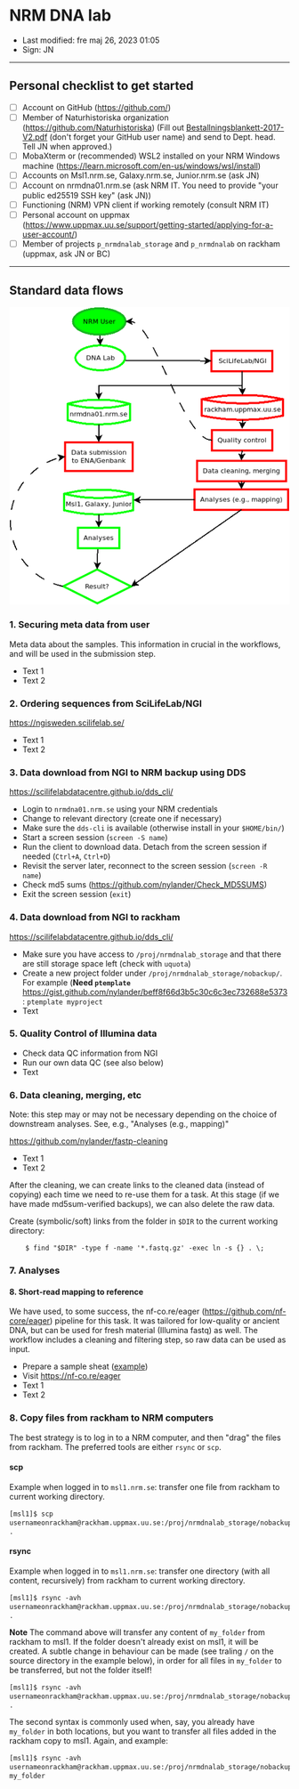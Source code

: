 # NRM DNA lab

- Last modified: fre maj 26, 2023  01:05
- Sign: JN

---

## Personal checklist to get started

- [ ] Account on GitHub (<https://github.com/>)
- [ ] Member of Naturhistoriska organization (<https://github.com/Naturhistoriska>) (Fill out [Bestallningsblankett-2017-V2.pdf](doc/Bestallningsblankett-2017-V2.pdf) (don't forget your GitHub user name) and send to Dept. head. Tell JN when approved.)
- [ ] MobaXterm or (recommended) WSL2 installed on your NRM Windows machine (<https://learn.microsoft.com/en-us/windows/wsl/install>)
- [ ] Accounts on Msl1.nrm.se, Galaxy.nrm.se, Junior.nrm.se (ask JN)
- [ ] Account on nrmdna01.nrm.se (ask NRM IT. You need to provide "your public ed25519 SSH key" (ask JN))
- [ ] Functioning (NRM) VPN client if working remotely (consult NRM IT)
- [ ] Personal account on uppmax (<https://www.uppmax.uu.se/support/getting-started/applying-for-a-user-account/>)
- [ ] Member of projects `p_nrmdnalab_storage` and `p_nrmdnalab` on rackham (uppmax, ask JN or BC)

---

## Standard data flows

![](img/Diagram1.png)

### 1. Securing meta data from user

Meta data about the samples. This information in crucial in the workflows, and will be used in the submission step.

- Text 1
- Text 2

### 2. Ordering sequences from SciLifeLab/NGI

<https://ngisweden.scilifelab.se/>

- Text 1
- Text 2

### 3. Data download from NGI to NRM backup using DDS

<https://scilifelabdatacentre.github.io/dds_cli/>

- Login to `nrmdna01.nrm.se` using your NRM credentials
- Change to relevant directory (create one if necessary)
- Make sure the `dds-cli` is available (otherwise install in your `$HOME/bin/`)
- Start a screen session (`screen -S name`)
- Run the client to download data. Detach from the screen session if needed
  (`Ctrl+A`, `Ctrl+D`)
- Revisit the server later, reconnect to the screen session (`screen -R name`)
- Check md5 sums (<https://github.com/nylander/Check_MD5SUMS>)
- Exit the screen session  (`exit`)

### 4. Data download from NGI to rackham

<https://scilifelabdatacentre.github.io/dds_cli/>

- Make sure you have access to `/proj/nrmdnalab_storage` and that there are
  still storage space left (check with `uquota`)
- Create a new project folder under `/proj/nrmdnalab_storage/nobackup/`. For
  example (**Need `ptemplate`**
  <https://gist.github.com/nylander/beff8f66d3b5c30c6c3ec732688e5373>:
  `ptemplate myproject`
- Text

### 5. Quality Control of Illumina data

- Check data QC information from NGI
- Run our own data QC (see also below)
- Text

### 6. Data cleaning, merging, etc

Note: this step may or may not be necessary depending on the choice of
downstream analyses. See, e.g., "Analyses (e.g., mapping)"

<https://github.com/nylander/fastp-cleaning>

- Text 1
- Text 2

After the cleaning, we can create links to the cleaned data (instead of copying) each time we need to re-use them for a task.
At this stage (if we have made md5sum-verified backups), we can also delete the raw data.

Create (symbolic/soft) links from the folder in `$DIR` to the current working directory:

        $ find "$DIR" -type f -name '*.fastq.gz' -exec ln -s {} . \;


### 7. Analyses

#### 8. Short-read mapping to reference

We have used, to some success, the nf-co.re/eager
(<https://github.com/nf-core/eager>)  pipeline for this task. It was tailored
for low-quality or ancient DNA, but can be used for fresh material (Illumina
fastq) as well.  The workflow includes a cleaning and filtering step, so raw
data can be used as input.

- Prepare a sample sheat ([example](doc/eager-data.tsv))
- Visit <https://nf-co.re/eager>
- Text 1
- Text 2


### 8. Copy files from rackham to NRM computers

The best strategy is to log in to a NRM computer, and then "drag" the files from rackham. The preferred tools are either `rsync` or `scp`.

#### scp

Example when logged in to `msl1.nrm.se`: transfer one file from rackham to current working directory.

    [msl1]$ scp usernameonrackham@rackham.uppmax.uu.se:/proj/nrmdnalab_storage/nobackup/metadata.txt .

#### rsync

Example when logged in to `msl1.nrm.se`: transfer one directory (with all
content, recursively) from rackham to current working directory.

    [msl1]$ rsync -avh usernameonrackham@rackham.uppmax.uu.se:/proj/nrmdnalab_storage/nobackup/my_folder .

**Note** The command above will transfer any content of `my_folder` from
rackham to msl1. If the folder doesn't already exist on msl1, it will be
created.  A subtle change in behaviour can be made (see traling `/` on the
source directory in the example below), in order for all files in `my_folder`
to be transferred, but not the folder itself!

    [msl1]$ rsync -avh usernameonrackham@rackham.uppmax.uu.se:/proj/nrmdnalab_storage/nobackup/my_folder/ .

The second syntax is commonly used when, say, you already have `my_folder` in
both locations, but you want to transfer all files added in the rackham copy to
msl1. Again, and example:

    [msl1]$ rsync -avh usernameonrackham@rackham.uppmax.uu.se:/proj/nrmdnalab_storage/nobackup/my_folder/ my_folder
